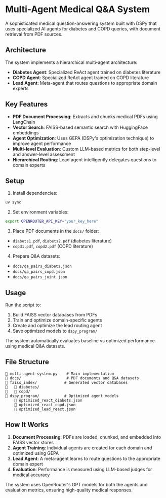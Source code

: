 # Multi-Agent Medical Q&A System

A sophisticated medical question-answering system built with DSPy that uses specialized AI agents for diabetes and COPD queries, with document retrieval from PDF sources.

## Architecture

The system implements a hierarchical multi-agent architecture:

- **Diabetes Agent**: Specialized ReAct agent trained on diabetes literature
- **COPD Agent**: Specialized ReAct agent trained on COPD literature  
- **Lead Agent**: Meta-agent that routes questions to appropriate domain experts

## Key Features

- **PDF Document Processing**: Extracts and chunks medical PDFs using LangChain
- **Vector Search**: FAISS-based semantic search with HuggingFace embeddings
- **Agent Optimization**: Uses GEPA (DSPy's optimization technique) to improve agent performance
- **Multi-level Evaluation**: Custom LLM-based metrics for both step-level and answer-level assessment
- **Hierarchical Routing**: Lead agent intelligently delegates questions to domain experts

## Setup

1. Install dependencies:
```bash
uv sync
```

2. Set environment variables:
```bash
export OPENROUTER_API_KEY="your_key_here"
```

3. Place PDF documents in the `docs/` folder:
- `diabets1.pdf`, `diabets2.pdf` (diabetes literature)
- `copd1.pdf`, `copd2.pdf` (COPD literature)

4. Prepare Q&A datasets:
- `docs/qa_pairs_diabets.json`
- `docs/qa_pairs_copd.json`
- `docs/qa_pairs_joint.json`

## Usage

Run the script to:
1. Build FAISS vector databases from PDFs
2. Train and optimize domain-specific agents
3. Create and optimize the lead routing agent
4. Save optimized models to `dspy_program/`

The system automatically evaluates baseline vs optimized performance using medical Q&A datasets.

## File Structure

```
   multi-agent-system.py    # Main implementation
   docs/                    # PDF documents and Q&A datasets
   faiss_index/            # Generated vector databases
      diabetes/
      copd/
   dspy_program/           # Optimized agent models
       optimized_react_diabets.json
       optimized_react_copd.json
       optimized_lead_react.json
```

## How It Works

1. **Document Processing**: PDFs are loaded, chunked, and embedded into FAISS vector stores
2. **Agent Training**: Individual agents are created for each domain and optimized using GEPA
3. **Lead Agent**: A meta-agent learns to route questions to the appropriate domain expert
4. **Evaluation**: Performance is measured using LLM-based judges for medical accuracy

The system uses OpenRouter's GPT models for both the agents and evaluation metrics, ensuring high-quality medical responses.